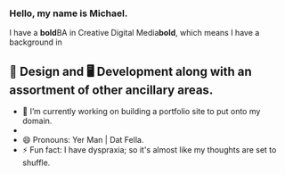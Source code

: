 ### Hello, my name is Michael.

I have a **bold**BA in Creative Digital Media**bold**, which means I have a background in

## 🎨 Design and 🖥️ Development along with an assortment of other ancillary areas.

- 🔭 I’m currently working on building a portfolio site to put onto my domain.
-   
- 😄 Pronouns: Yer Man | Dat Fella.
- ⚡ Fun fact: I have dyspraxia; so it's almost like my thoughts are set to shuffle.
